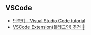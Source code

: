 ## VSCode

- [단축키 - Visual Studio Code tutorial](https://demun.github.io/vscode-tutorial/shortcuts/)
- [VSCode Extension(플러그인) 추천 🔨](https://jeongw00.tistory.com/253)